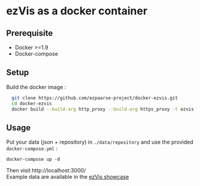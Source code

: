 # ezVis as a docker container #

## Prerequisite ##
- Docker >=1.9
- Docker-compose

## Setup ##
Build the docker image :

```bash
  git clone https://github.com/ezpaarse-project/docker-ezvis.git
  cd docker-ezvis
  docker build --build-arg http_proxy --build-arg https_proxy -t ezvis src
```

## Usage ##
Put your data (json + repository) in `./data/repository` and use the provided `docker-compose.yml` :

```
docker-compose up -d
```

Then visit http://localhost:3000/  
Example data are available in the [ezVis showcase](https://github.com/madec-project/showcase)
